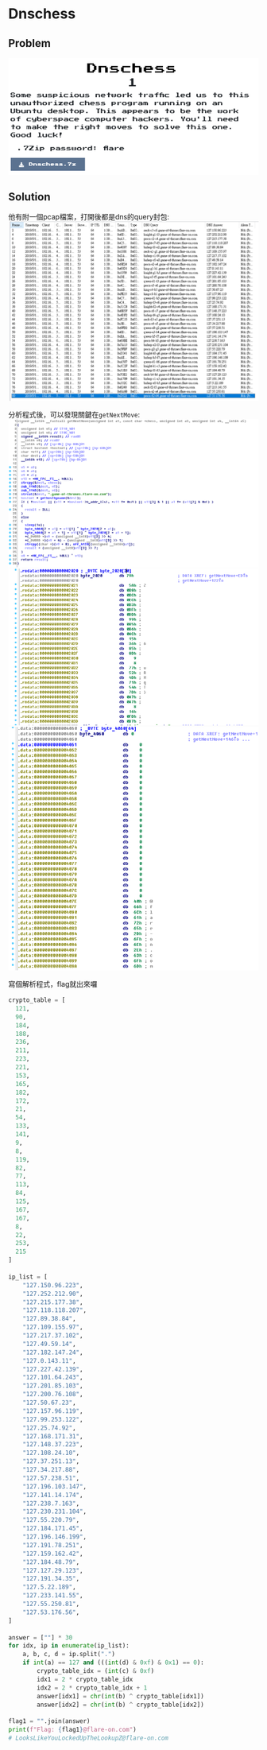# Dnschess

## Problem
![problem](picture/problem.PNG)  

## Solution

他有附一個pcap檔案，打開後都是dns的query封包:  
![DNS](picture/DNS.PNG)  

分析程式後，可以發現關鍵在`getNextMove`:
![getNextMove](picture/getNextMove.PNG)  
![byte_2020](picture/byte_2020.PNG)  
![byte_4060](picture/byte_4060.PNG)  

寫個解析程式，flag就出來囉  

```python
crypto_table = [
  121,
  90,
  184,
  188,
  236,
  211,
  223,
  221,
  153,
  165,
  182,
  172,
  21,
  54,
  133,
  141,
  9,
  8,
  119,
  82,
  77,
  113,
  84,
  125,
  167,
  167,
  8,
  22,
  253,
  215
]

ip_list = [
    "127.150.96.223",
    "127.252.212.90",
    "127.215.177.38",
    "127.118.118.207",
    "127.89.38.84",
    "127.109.155.97",
    "127.217.37.102",
    "127.49.59.14",
    "127.182.147.24",
    "127.0.143.11",
    "127.227.42.139",
    "127.101.64.243",
    "127.201.85.103",
    "127.200.76.108",
    "127.50.67.23",
    "127.157.96.119",
    "127.99.253.122",
    "127.25.74.92",
    "127.168.171.31",
    "127.148.37.223",
    "127.108.24.10",
    "127.37.251.13",
    "127.34.217.88",
    "127.57.238.51",
    "127.196.103.147",
    "127.141.14.174",
    "127.238.7.163",
    "127.230.231.104",
    "127.55.220.79",
    "127.184.171.45",
    "127.196.146.199",
    "127.191.78.251",
    "127.159.162.42",
    "127.184.48.79",
    "127.127.29.123",
    "127.191.34.35",
    "127.5.22.189",
    "127.233.141.55",
    "127.55.250.81",
    "127.53.176.56",
]

answer = [""] * 30
for idx, ip in enumerate(ip_list):
    a, b, c, d = ip.split(".")
    if int(a) == 127 and (((int(d) & 0xf) & 0x1) == 0):
        crypto_table_idx = (int(c) & 0xf)
        idx1 = 2 * crypto_table_idx
        idx2 = 2 * crypto_table_idx + 1
        answer[idx1] = chr(int(b) ^ crypto_table[idx1])
        answer[idx2] = chr(int(b) ^ crypto_table[idx2])

flag1 = "".join(answer)
print(f"Flag: {flag1}@flare-on.com")
# LooksLikeYouLockedUpTheLookupZ@flare-on.com
```